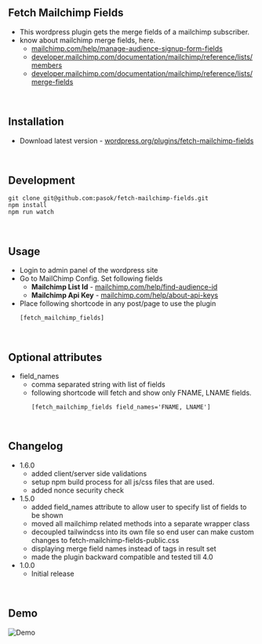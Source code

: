 ## Fetch Mailchimp Fields
- This wordpress plugin gets the merge fields of a mailchimp subscriber.
- know about mailchimp merge fields, here.
    - [mailchimp.com/help/manage-audience-signup-form-fields](https://mailchimp.com/help/manage-audience-signup-form-fields)
    - [developer.mailchimp.com/documentation/mailchimp/reference/lists/members](https://developer.mailchimp.com/documentation/mailchimp/reference/lists/members)
    - [developer.mailchimp.com/documentation/mailchimp/reference/lists/merge-fields](https://developer.mailchimp.com/documentation/mailchimp/reference/lists/merge-fields)

<br>

## Installation
- Download latest version - [wordpress.org/plugins/fetch-mailchimp-fields](https://wordpress.org/plugins/fetch-mailchimp-fields)

<br>

## Development
```
git clone git@github.com:pasok/fetch-mailchimp-fields.git
npm install
npm run watch
```

<br>

## Usage
- Login to admin panel of the wordpress site
- Go to MailChimp Config. Set following fields
    - **Mailchimp List Id** - [mailchimp.com/help/find-audience-id](https://mailchimp.com/help/find-audience-id)
    - **Mailchimp Api Key** - [mailchimp.com/help/about-api-keys](https://mailchimp.com/help/about-api-keys/#Find_or_Generate_Your_API_Key)
- Place following shortcode in any post/page to use the plugin
    ```
    [fetch_mailchimp_fields]
    ```

<br>

## Optional attributes
- field_names
    - comma separated string with list of fields
    - following shortcode will fetch and show only FNAME, LNAME fields.
        ```
        [fetch_mailchimp_fields field_names='FNAME, LNAME']
        ```

<br>

## Changelog
* 1.6.0
    * added client/server side validations
    * setup npm build process for all js/css files that are used.
    * added nonce security check
* 1.5.0
    * added field_names attribute to allow user to specify list of fields to be shown
    * moved all mailchimp related methods into a separate wrapper class
    * decoupled tailwindcss into its own file so end user can make custom changes to fetch-mailchimp-fields-public.css
    * displaying merge field names instead of tags in result set
    * made the plugin backward compatible and tested till 4.0
* 1.0.0
    * Initial release

<br>

## Demo
![Demo](https://github.com/pasok/fetch-mailchimp-fields/raw/master/assets/screenshot-1.gif)

